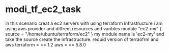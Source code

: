 # modi_tf_ec2_task
in this scenario creat a ec2 servers with using terraform infrastructure
i am using aws provider and diffrent resources and varibles 
module "ec2-my" {
   source = "/home/ubuntu/terraform/ec2"
}
my module name is 'ec2-my' and take the source create the infrastructure.
requid version of terraofrm and aws
terraform = >= 1.2
aws      = >= 5.8.0

